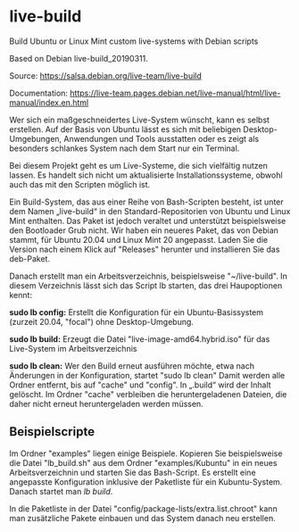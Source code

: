 # live-build
Build Ubuntu or Linux Mint custom live-systems with Debian scripts

Based on Debian live-build_20190311.

Source: https://salsa.debian.org/live-team/live-build

Documentation: https://live-team.pages.debian.net/live-manual/html/live-manual/index.en.html

Wer sich ein maßgeschneidertes Live-System wünscht, kann es selbst erstellen. Auf der Basis von Ubuntu lässt es sich mit beliebigen Desktop-Umgebungen, Anwendungen und Tools ausstatten oder es zeigt als besonders schlankes System nach dem Start nur ein Terminal.

Bei diesem Projekt geht es um Live-Systeme, die sich vielfältig nutzen lassen. Es handelt sich nicht um aktualisierte Installationssysteme, obwohl auch das mit den Scripten möglich ist.

Ein Build-System, das aus einer Reihe von Bash-Scripten besteht, ist unter dem Namen „live-build“ in den Standard-Repositorien von Ubuntu und Linux Mint enthalten. Das Paket ist jedoch veraltet und unterstützt beispielsweise den Bootloader Grub nicht. Wir haben ein neueres Paket, das von Debian stammt, für Ubuntu 20.04 und Linux Mint 20 angepasst. Laden Sie die Version nach einem Klick auf "Releases" herunter und installieren Sie das deb-Paket.

Danach erstellt man ein Arbeitsverzeichnis, beispielsweise "~/live-build". In diesem Verzeichnis lässt sich das Script lb starten, das drei Haupoptionen kennt:

**sudo lb config:** Erstellt die Konfiguration für ein Ubuntu-Basissystem (zurzeit 20.04, "focal") ohne Desktop-Umgebung.

**sudo lb build:** Erzeugt die Datei "live-image-amd64.hybrid.iso" für das Live-System im Arbeitsverzeichnis

**sudo lb clean:** Wer den Build erneut ausführen möchte, etwa nach Änderungen in der Konfiguration, startet "sudo lb clean"
Damit werden alle Ordner entfernt, bis auf "cache" und "config". In „.build“ wird der Inhalt gelöscht. Im Ordner "cache" verbleiben die heruntergeladenen Dateien, die daher nicht erneut heruntergeladen werden müssen.

## Beispielscripte

Im Ordner "examples" liegen einige Beispiele. Kopieren Sie beispielsweise die Datei "lb_build.sh" aus dem Ordner "examples/Kubuntu" in ein neues Arbeitsverzeichnin und starten Sie das Bash-Script. Es erstellt eine angepasste Konfiguration inklusive der Paketliste für ein Kubuntu-System. Danach startet man *lb build*.

In die Paketliste in der Datei "config/package-lists/extra.list.chroot" kann man zusätzliche Pakete einbauen und das System danach neu erstellen.
